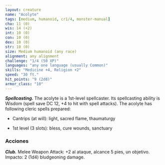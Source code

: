 ```yaml
---
layout: creature
name: "Acolyte"
tags: [medium, humanoid, cr1/4, monster-manual]
cha: 11 (0)
wis: 14 (+2)
int: 10 (0)
con: 10 (0)
dex: 10 (0)
str: 10 (0)
size: Medium humanoid (any race)
alignment: any alignment
challenge: "1/4 (50 XP)"
languages: "any one language (usually Common)"
skills: "Medicine +4, Religion +2"
speed: "30 ft."
hit_points: "9 (2d8)"
armor_class: "10"
---
```


***Spellcasting.*** The acolyte is a 1st-level spellcaster. Its spellcasting ability is Wisdom (spell save DC 12, +4 to hit with spell attacks). The acolyte has following cleric spells prepared:

* Cantrips (at will): light, sacred flame, thaumaturgy

* 1st level (3 slots): bless, cure wounds, sanctuary

### Acciones

***Club.*** Melee Weapon Attack: +2 al ataque, alcance 5 pies, un objetivo. Impacto: 2 (1d4) bludgeoning damage.